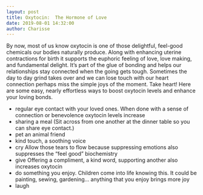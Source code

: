 ```yaml
---
layout: post
title: Oxytocin:  The Hormone of Love
date: 2019-08-01 14:32:00
author: Charisse
---
```


By now, most of us know oxytocin is one of those delightful, feel-good chemicals our bodies naturally produce.  Along with enhancing uterine contractions for birth it supports the euphoric feeling of love, love making, and fundamental delight.    It’s part of the glue of bonding and helps our relationships stay connected when the going gets tough.  Sometimes the day to day grind takes over and we can lose touch with our heart connection perhaps miss the simple joys of the moment.  Take heart!    Here are some easy, nearly effortless ways to boost oxytocin levels and enhance your loving bonds.

- regular eye contact with your loved ones.  When done with a sense of connection or benevolence oxytocin levels increase
- sharing a meal (Sit across from one another at the dinner table so you can share eye contact.)
- pet an animal friend
- kind touch, a soothing voice
- cry  Allow those tears to flow because suppressing emotions also suppresses the “feel good” biochemistry
- give Offering a compliment, a kind word, supporting another also increases oxytocin
- do something you enjoy.  Children come into life knowing this.   It could be painting, sewing, gardening… anything that you enjoy brings more joy
- laugh  
